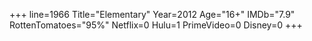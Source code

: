 +++
line=1966
Title="Elementary"
Year=2012
Age="16+"
IMDb="7.9"
RottenTomatoes="95%"
Netflix=0
Hulu=1
PrimeVideo=0
Disney=0
+++

